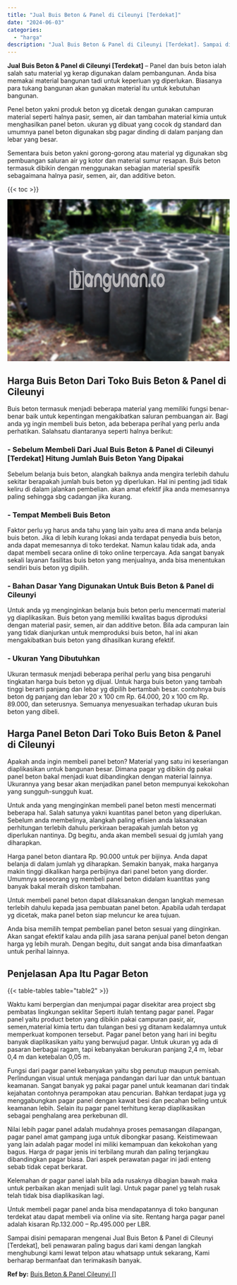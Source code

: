 ```yaml
---
title: "Jual Buis Beton & Panel di Cileunyi [Terdekat]"
date: "2024-06-03"
categories: 
  - "harga"
description: "Jual Buis Beton & Panel di Cileunyi [Terdekat]. Sampai disini pemaparan mengenai Jual Buis Beton & Panel di Cileunyi [Terdekat], beli penawaran paling bagu..."
---
```


**Jual Buis Beton & Panel di Cileunyi \[Terdekat\]** – Panel dan buis beton ialah salah satu material yg kerap digunakan dalam pembangunan. Anda bisa memakai material bangunan tadi untuk keperluan yg diperlukan. Biasanya para tukang bangunan akan gunakan material itu untuk kebutuhan bangunan.

Penel beton yakni produk beton yg dicetak dengan gunakan campuran material seperti halnya pasir, semen, air dan tambahan material kimia untuk menghasilkan panel beton. ukuran yg dibuat yang cocok dg standard dan umumnya panel beton digunakan sbg pagar dinding di dalam panjang dan lebar yang besar.

Sementara buis beton yakni gorong-gorong atau material yg digunakan sbg pembuangan saluran air yg kotor dan material sumur resapan. Buis beton termasuk dibikin dengan menggunakan sebagian material spesifik sebagaimana halnya pasir, semen, air, dan additive beton.

{{< toc >}}

![Jual Buis Beton & Panel di Cileunyi [Terdekat]](/images/jual-panel-buis-beton-murah-11.png)

## Harga Buis Beton Dari Toko Buis Beton & Panel di Cileunyi

Buis beton termasuk menjadi beberapa material yang memiliki fungsi benar-benar baik untuk kepentingan mengakibatkan saluran pembuangan air. Bagi anda yg ingin membeli buis beton, ada beberapa perihal yang perlu anda perhatikan. Salahsatu diantaranya seperti halnya berikut:

### \- Sebelum Membeli Dari Jual Buis Beton & Panel di Cileunyi \[Terdekat\] Hitung Jumlah Buis Beton Yang Dipakai

Sebelum belanja buis beton, alangkah baiknya anda mengira terlebih dahulu sekitar berapakah jumlah buis beton yg diperlukan. Hal ini penting jadi tidak keliru di dalam jalankan pembelian. akan amat efektif jika anda memesannya paling sehingga sbg cadangan jika kurang.

### \- Tempat Membeli Buis Beton

Faktor perlu yg harus anda tahu yang lain yaitu area di mana anda belanja buis beton. Jika di lebih kurang lokasi anda terdapat penyedia buis beton, anda dapat memesannya di toko terdekat. Namun kalau tidak ada, anda dapat membeli secara online di toko online terpercaya. Ada sangat banyak sekali layanan fasilitas buis beton yang menjualnya, anda bisa menentukan sendiri buis beton yg dipilih.

### \- Bahan Dasar Yang Digunakan Untuk Buis Beton & Panel di Cileunyi

Untuk anda yg menginginkan belanja buis beton perlu mencermati material yg diaplikasikan. Buis beton yang memiliki kwalitas bagus diproduksi dengan material pasir, semen, air dan additive beton. Bila ada campuran lain yang tidak dianjurkan untuk memproduksi buis beton, hal ini akan mengakibatkan buis beton yang dihasilkan kurang efektif.

### \- Ukuran Yang Dibutuhkan

Ukuran termasuk menjadi beberapa perihal perlu yang bisa pengaruhi tingkatan harga buis beton yg dijual. Untuk harga buis beton yang tambah tinggi berarti panjang dan lebar yg dipilih bertambah besar. contohnya buis beton dg panjang dan lebar 20 x 100 cm Rp. 64.000, 20 x 100 cm Rp. 89.000, dan seterusnya. Semuanya menyesuaikan terhadap ukuran buis beton yang dibeli.

## Harga Panel Beton Dari Toko Buis Beton & Panel di Cileunyi

Apakah anda ingin membeli panel beton? Material yang satu ini keseriangan diaplikasikan untuk bangunan besar. Dimana pagar yg dibikin dg pakai panel beton bakal menjadi kuat dibandingkan dengan material lainnya. Ukurannya yang besar akan menjadikan panel beton mempunyai kekokohan yang sungguh-sungguh kuat.

Untuk anda yang menginginkan membeli panel beton mesti mencermati beberapa hal. Salah satunya yakni kuantitas panel beton yang diperlukan. Sebelum anda membelinya, alangkah paling efisien anda laksanakan perhitungan terlebih dahulu perkiraan berapakah jumlah beton yg diperlukan nantinya. Dg begitu, anda akan membeli sesuai dg jumlah yang diharapkan.

Harga panel beton diantara Rp. 90.000 untuk per bijinya. Anda dapat belanja di dalam jumlah yg diharapkan. Semakin banyak, maka harganya makin tinggi dikalikan harga perbijinya dari panel beton yang diorder. Umumnya seseorang yg membeli panel beton didalam kuantitas yang banyak bakal meraih diskon tambahan.

Untuk membeli panel beton dapat dilaksanakan dengan langkah memesan terlebih dahulu kepada jasa pembuatan panel beton. Apabila udah terdapat yg dicetak, maka panel beton siap meluncur ke area tujuan.

Anda bisa memilih tempat pembelian panel beton sesuai yang diinginkan. Akan sangat efektif kalau anda pilih jasa sarana penjual panel beton dengan harga yg lebih murah. Dengan begitu, duit sangat anda bisa dimanfaatkan untuk perihal lainnya.

## Penjelasan Apa Itu Pagar Beton

{{< table-tables table="table2" >}}

Waktu kami berpergian dan menjumpai pagar disekitar area project sbg pembatas lingkungan seklitar Seperti itulah tentang pagar panel. Pagar panel yaitu product beton yang dibikin pakai campuran pasir, air, semen,material kimia tertu dan tulangan besi yg ditanam kedalamnya untuk memperkuat komponen tersebut. Pagar panel beton yang hari ini begitu banyak diaplikasikan yaitu yang berwujud pagar. Untuk ukuran yg ada di pasaran berbagai ragam, tapi kebanyakan berukuran panjang 2,4 m, lebar 0,4 m dan ketebalan 0,05 m.

Fungsi dari pagar panel kebanyakan yaitu sbg penutup maupun pemisah. Perlindungan visual untuk menjaga pandangan dari luar dan untuk bantuan keamanan. Sangat banyak yg pakai pagar panel untuk keamanan dari tindak kejahatan contohnya perampokan atau pencurian. Bahkan terdapat juga yg menggabungkan pagar panel dengan kawat besi dan pecahan beling untuk keamanan lebih. Selain itu pagar panel terhitung kerap diaplikasikan sebagai penghalang area perkebunan dll.

Nilai lebih pagar panel adalah mudahnya proses pemasangan dilapangan, pagar panel amat gampang juga untuk dibongkar pasang. Keistimewaan yang lain adalah pagar model ini miliki kemampuan dan kekokohan yang bagus. Harga dr pagar jenis ini terbilang murah dan paling terjangkau dibandingkan pagar biasa. Dari aspek perawatan pagar ini jadi enteng sebab tidak cepat berkarat.

Kelemahan dr pagar panel ialah bila ada rusaknya dibagian bawah maka untuk perbaikan akan menjadi sulit lagi. Untuk pagar panel yg telah rusak telah tidak bisa diaplikasikan lagi.

Untuk membeli pagar panel anda bisa mendapatannya di toko bangunan terdekat atau dapat membeli via online via site. Rentang harga pagar panel adalah kisaran Rp.132.000 – Rp.495.000 per LBR.

Sampai disini pemaparan mengenai Jual Buis Beton & Panel di Cileunyi \[Terdekat\], beli penawaran paling bagus dari kami dengan langkah menghubungi kami lewat telpon atau whatsapp untuk sekarang, Kami berharap bermanfaat dan terimakasih banyak.

**Ref by:** [Buis Beton & Panel Cileunyi []](https://id.wikipedia.org/wiki/Buis)
